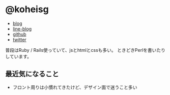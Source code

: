 # @koheisg

* [blog](http://koheisg.dreamin.cc/)
* [line-blog](http://lineblog.me/koheisg/)
* [github](https://github.com/koheisg)
* [twitter](https://twitter.com/koheiSG)

普段はRuby / Rails使っていて、jsとhtmlとcssも多い。
ときどきPerlを書いたりしています。

## 最近気になること

* フロント周りは小慣れてきたけど、デザイン面で迷うこと多い
